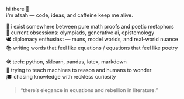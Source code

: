 hi there 👋  
i'm afsah — code, ideas, and caffeine keep me alive.

💭 i exist somewhere between pure math proofs and poetic metaphors  
🎯 current obsessions: olympiads, generative ai, epistemology  
🕊️ diplomacy enthusiast — muns, model worlds, and real-world nuance  
📚 writing words that feel like equations / equations that feel like poetry  

🛠️ tech: python, sklearn, pandas, latex, markdown  
🧠 trying to teach machines to reason and humans to wonder  
🎓 chasing knowledge with reckless curiosity

> “there’s elegance in equations and rebellion in literature.”
